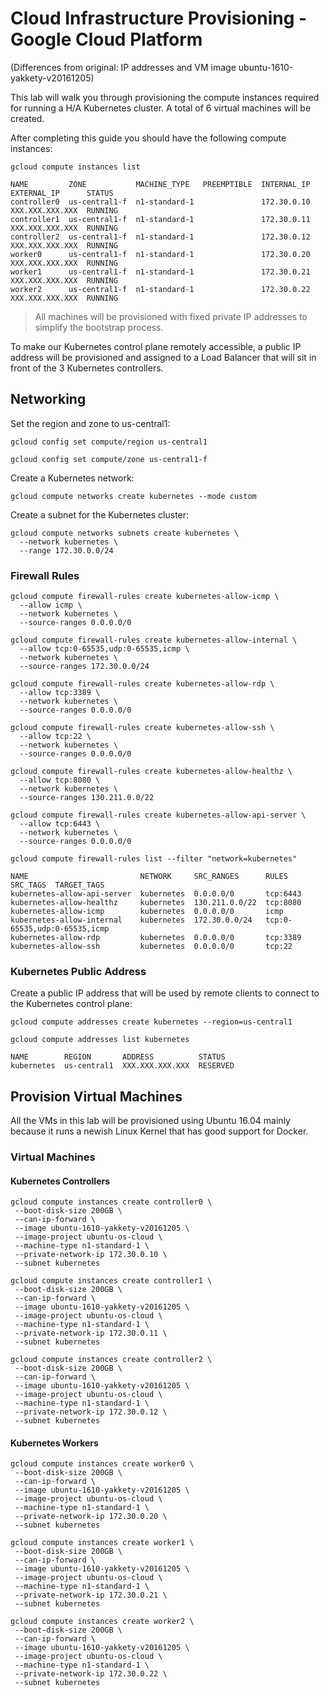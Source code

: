 # Cloud Infrastructure Provisioning - Google Cloud Platform

(Differences from original: IP addresses and VM image ubuntu-1610-yakkety-v20161205)

This lab will walk you through provisioning the compute instances required for running a H/A Kubernetes cluster. A total of 6 virtual machines will be created.

After completing this guide you should have the following compute instances:

```
gcloud compute instances list
```

````
NAME         ZONE           MACHINE_TYPE   PREEMPTIBLE  INTERNAL_IP  EXTERNAL_IP      STATUS
controller0  us-central1-f  n1-standard-1               172.30.0.10  XXX.XXX.XXX.XXX  RUNNING
controller1  us-central1-f  n1-standard-1               172.30.0.11  XXX.XXX.XXX.XXX  RUNNING
controller2  us-central1-f  n1-standard-1               172.30.0.12  XXX.XXX.XXX.XXX  RUNNING
worker0      us-central1-f  n1-standard-1               172.30.0.20  XXX.XXX.XXX.XXX  RUNNING
worker1      us-central1-f  n1-standard-1               172.30.0.21  XXX.XXX.XXX.XXX  RUNNING
worker2      us-central1-f  n1-standard-1               172.30.0.22  XXX.XXX.XXX.XXX  RUNNING
````

> All machines will be provisioned with fixed private IP addresses to simplify the bootstrap process.

To make our Kubernetes control plane remotely accessible, a public IP address will be provisioned and assigned to a Load Balancer that will sit in front of the 3 Kubernetes controllers.

## Networking

Set the region and zone to us-central1:

```
gcloud config set compute/region us-central1
```

```
gcloud config set compute/zone us-central1-f
```
Create a Kubernetes network:

```
gcloud compute networks create kubernetes --mode custom
```

Create a subnet for the Kubernetes cluster:

```
gcloud compute networks subnets create kubernetes \
  --network kubernetes \
  --range 172.30.0.0/24
```

### Firewall Rules

```
gcloud compute firewall-rules create kubernetes-allow-icmp \
  --allow icmp \
  --network kubernetes \
  --source-ranges 0.0.0.0/0 
```

```
gcloud compute firewall-rules create kubernetes-allow-internal \
  --allow tcp:0-65535,udp:0-65535,icmp \
  --network kubernetes \
  --source-ranges 172.30.0.0/24
```

```
gcloud compute firewall-rules create kubernetes-allow-rdp \
  --allow tcp:3389 \
  --network kubernetes \
  --source-ranges 0.0.0.0/0
```

```
gcloud compute firewall-rules create kubernetes-allow-ssh \
  --allow tcp:22 \
  --network kubernetes \
  --source-ranges 0.0.0.0/0
```

```
gcloud compute firewall-rules create kubernetes-allow-healthz \
  --allow tcp:8080 \
  --network kubernetes \
  --source-ranges 130.211.0.0/22
```

```
gcloud compute firewall-rules create kubernetes-allow-api-server \
  --allow tcp:6443 \
  --network kubernetes \
  --source-ranges 0.0.0.0/0
```


```
gcloud compute firewall-rules list --filter "network=kubernetes"
```

```
NAME                         NETWORK     SRC_RANGES      RULES                         SRC_TAGS  TARGET_TAGS
kubernetes-allow-api-server  kubernetes  0.0.0.0/0       tcp:6443
kubernetes-allow-healthz     kubernetes  130.211.0.0/22  tcp:8080
kubernetes-allow-icmp        kubernetes  0.0.0.0/0       icmp
kubernetes-allow-internal    kubernetes  172.30.0.0/24   tcp:0-65535,udp:0-65535,icmp
kubernetes-allow-rdp         kubernetes  0.0.0.0/0       tcp:3389
kubernetes-allow-ssh         kubernetes  0.0.0.0/0       tcp:22
```

### Kubernetes Public Address

Create a public IP address that will be used by remote clients to connect to the Kubernetes control plane:

```
gcloud compute addresses create kubernetes --region=us-central1
```

```
gcloud compute addresses list kubernetes
```
```
NAME        REGION       ADDRESS          STATUS
kubernetes  us-central1  XXX.XXX.XXX.XXX  RESERVED
```

## Provision Virtual Machines

All the VMs in this lab will be provisioned using Ubuntu 16.04 mainly because it runs a newish Linux Kernel that has good support for Docker.

### Virtual Machines

#### Kubernetes Controllers

```
gcloud compute instances create controller0 \
 --boot-disk-size 200GB \
 --can-ip-forward \
 --image ubuntu-1610-yakkety-v20161205 \
 --image-project ubuntu-os-cloud \
 --machine-type n1-standard-1 \
 --private-network-ip 172.30.0.10 \
 --subnet kubernetes
```

```
gcloud compute instances create controller1 \
 --boot-disk-size 200GB \
 --can-ip-forward \
 --image ubuntu-1610-yakkety-v20161205 \
 --image-project ubuntu-os-cloud \
 --machine-type n1-standard-1 \
 --private-network-ip 172.30.0.11 \
 --subnet kubernetes
```

```
gcloud compute instances create controller2 \
 --boot-disk-size 200GB \
 --can-ip-forward \
 --image ubuntu-1610-yakkety-v20161205 \
 --image-project ubuntu-os-cloud \
 --machine-type n1-standard-1 \
 --private-network-ip 172.30.0.12 \
 --subnet kubernetes
```

#### Kubernetes Workers


```
gcloud compute instances create worker0 \
 --boot-disk-size 200GB \
 --can-ip-forward \
 --image ubuntu-1610-yakkety-v20161205 \
 --image-project ubuntu-os-cloud \
 --machine-type n1-standard-1 \
 --private-network-ip 172.30.0.20 \
 --subnet kubernetes
```

```
gcloud compute instances create worker1 \
 --boot-disk-size 200GB \
 --can-ip-forward \
 --image ubuntu-1610-yakkety-v20161205 \
 --image-project ubuntu-os-cloud \
 --machine-type n1-standard-1 \
 --private-network-ip 172.30.0.21 \
 --subnet kubernetes
```

```
gcloud compute instances create worker2 \
 --boot-disk-size 200GB \
 --can-ip-forward \
 --image ubuntu-1610-yakkety-v20161205 \
 --image-project ubuntu-os-cloud \
 --machine-type n1-standard-1 \
 --private-network-ip 172.30.0.22 \
 --subnet kubernetes
```
